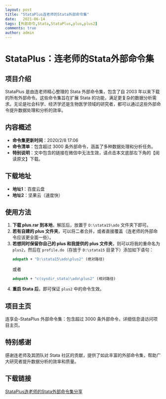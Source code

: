 ```yaml
---
layout: post
title: "StataPlus连老师的Stata外部命令集"
date:   2021-06-14
tags: [外部命令,Stata,StataPlus,plus,plus2]
comments: true
author: admin
---
```

# StataPlus：连老师的Stata外部命令集

## 项目介绍

StataPlus 是由连老师精心整理的 Stata 外部命令集，包含了自 2003 年以来下载的所有外部命令。这些命令集旨在扩展 Stata 的功能，满足更复杂的数据分析需求。无论是社会科学、经济学还是生物医学领域的研究者，都可以通过这些外部命令提升数据处理和分析的效率。

## 内容概述

- **命令集更新时间**：2020/2/8 17:06
- **命令清单**：包含超过 3000 条外部命令，涵盖了多种数据处理和分析任务。
- **特别说明**：文中包含的链接在微信中无法生效，请点击本文底部左下角的【阅读原文】下载。

## 下载地址

- **地址1**：百度云盘
- **地址2**：坚果云（速度快）

## 使用方法

1. **下载 plus.rar 到本地**，解压后，放置于 `D:\stata15\ado` 文件夹下即可。
2. **若有自建的 plus 文件夹**，可以将二者合并，或者直接覆盖（连老师的外部命令应该更全面一些）。
3. **若想同时保留你自己的 plus 和我提供的 plus 文件夹**，则可以将我的重命名为 `plus2`，然后在 `profile.do`（存放于 `D:\stata15` 目录下）添加如下语句：
   ```stata
   adopath + "D:\stata15\ado\plus2" (绝对路径)
   ```
   或者
   ```stata
   adopath + "c(sysdir_stata)\ado\plus2" (相对路径)
   ```
4. **重启 Stata 后**，即可保证 `plus2` 中的命令生效。

## 项目主页

连享会-StataPlus 外部命令集：包含超过 3000 条外部命令，详细信息请访问项目主页。

## 特别感谢

感谢连老师及其团队对 Stata 社区的贡献，提供了如此丰富的外部命令集，帮助广大研究者提升数据分析的效率和质量。

## 下载链接

[StataPlus连老师的Stata外部命令集分享](https://pan.quark.cn/s/1d8c2f22596a)